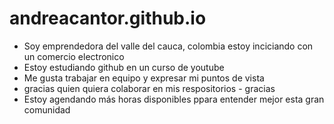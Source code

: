 # andreacantor.github.io

- Soy emprendedora del valle del cauca, colombia estoy inciciando con un comercio electronico 
- Estoy estudiando github en un curso de youtube
- Me gusta trabajar en equipo y expresar mi puntos de vista
- gracias quien quiera colaborar en mis respositorios - gracias 
- Estoy agendando más horas disponibles ppara entender mejor esta gran comunidad
